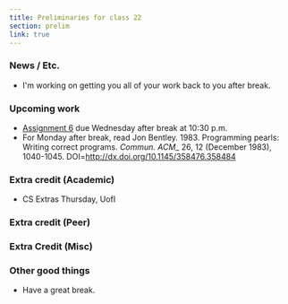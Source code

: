 ```yaml
---
title: Preliminaries for class 22
section: prelim 
link: true
---
```

### News / Etc.

* I'm working on getting you all of your work back to you after break.

### Upcoming work

* [Assignment 6](../assignments/assignment06) due Wednesday after
  break at 10:30 p.m.
* For Monday after break, read
  Jon Bentley. 1983. Programming pearls: Writing correct programs. _Commun. ACM__ 26, 12 (December 1983), 1040-1045. DOI=http://dx.doi.org/10.1145/358476.358484

### Extra credit (Academic)

* CS Extras Thursday, UofI

### Extra credit (Peer)

### Extra Credit (Misc)

### Other good things

* Have a great break.

